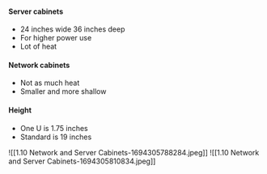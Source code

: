 #### Server cabinets
- 24 inches wide 36 inches deep
- For higher power use
- Lot of heat

#### Network cabinets
- Not as much heat
- Smaller and more shallow

#### Height
- One U is 1.75 inches
- Standard is 19 inches

![[1.10 Network and Server Cabinets-1694305788284.jpeg]]
![[1.10 Network and Server Cabinets-1694305810834.jpeg]]